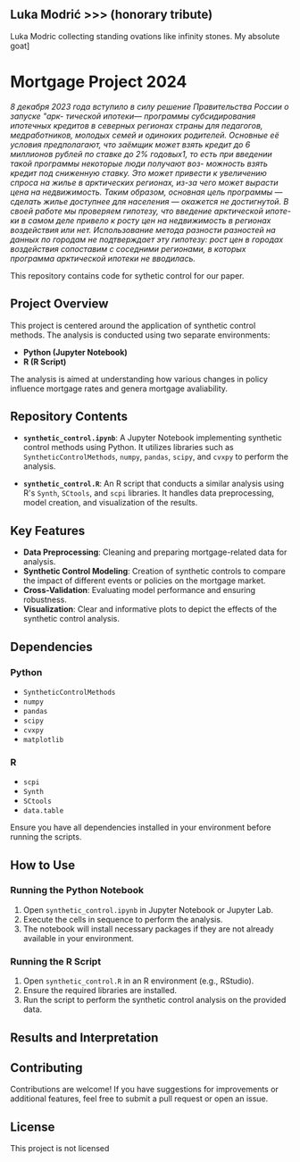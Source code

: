 ## Luka Modrić >>> (honorary tribute)
Luka Modric collecting standing ovations like infinity stones. My absolute goat]


# Mortgage Project 2024


*8 декабря 2023 года вступило в силу решение Правительства России о запуске "арк- тической ипотеки— программы субсидирования ипотечных кредитов в северных регионах страны для педагогов, медработников, молодых семей и одиноких родителей. Основные её условия предполагают, что заёмщик может взять кредит до 6 миллионов рублей по ставке до 2% годовых1, то есть при введении такой программы некоторые люди получают воз- можность взять кредит под сниженную ставку. Это может привести к увеличению спроса на жилье в арктических регионах, из-за чего может вырасти цена на недвижимость. Таким образом, основная цель программы — сделать жилье доступнее для населения — окажется не достигнутой. В своей работе мы проверяем гипотезу, что введение арктической ипоте- ки в самом деле привело к росту цен на недвижимость в регионах воздействия или нет. Использование метода разности разностей на данных по городам не подтверждает эту гипотезу: рост цен в городах воздействия сопоставим с соседними регионами, в которых программа арктической ипотеки не вводилась.*

This repository contains code for sythetic control for our paper.


## Project Overview

This project is centered around the application of synthetic control methods. The analysis is conducted using two separate environments:
- **Python (Jupyter Notebook)**
- **R (R Script)**

The analysis is aimed at understanding how various changes in policy influence mortgage rates and genera mortgage avaliability.

## Repository Contents

- **`synthetic_control.ipynb`**: A Jupyter Notebook implementing synthetic control methods using Python. It utilizes libraries such as `SyntheticControlMethods`, `numpy`, `pandas`, `scipy`, and `cvxpy` to perform the analysis.
  
- **`synthetic_control.R`**: An R script that conducts a similar analysis using R's `Synth`, `SCtools`, and `scpi` libraries. It handles data preprocessing, model creation, and visualization of the results.

## Key Features

- **Data Preprocessing**: Cleaning and preparing mortgage-related data for analysis.
- **Synthetic Control Modeling**: Creation of synthetic controls to compare the impact of different events or policies on the mortgage market.
- **Cross-Validation**: Evaluating model performance and ensuring robustness.
- **Visualization**: Clear and informative plots to depict the effects of the synthetic control analysis.

## Dependencies

### Python
- `SyntheticControlMethods`
- `numpy`
- `pandas`
- `scipy`
- `cvxpy`
- `matplotlib`

### R
- `scpi`
- `Synth`
- `SCtools`
- `data.table`

Ensure you have all dependencies installed in your environment before running the scripts.

## How to Use

### Running the Python Notebook
1. Open `synthetic_control.ipynb` in Jupyter Notebook or Jupyter Lab.
2. Execute the cells in sequence to perform the analysis.
3. The notebook will install necessary packages if they are not already available in your environment.

### Running the R Script
1. Open `synthetic_control.R` in an R environment (e.g., RStudio).
2. Ensure the required libraries are installed.
3. Run the script to perform the synthetic control analysis on the provided data.

## Results and Interpretation



## Contributing

Contributions are welcome! If you have suggestions for improvements or additional features, feel free to submit a pull request or open an issue.

## License

This project is not licensed 

